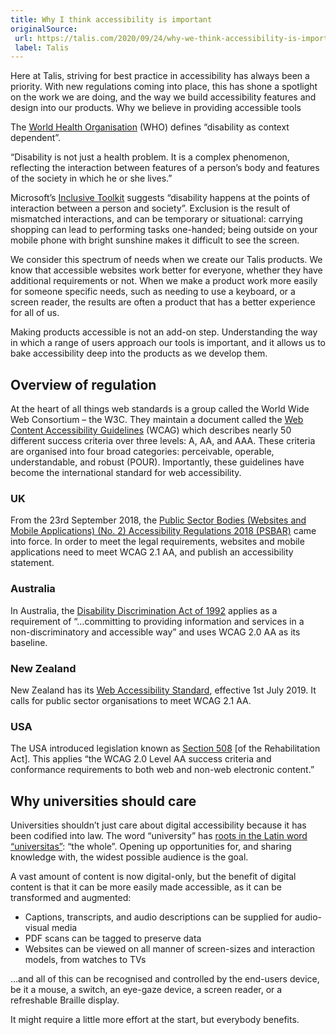 ```yaml
---
title: Why I think accessibility is important
originalSource:
 url: https://talis.com/2020/09/24/why-we-think-accessibility-is-important/
 label: Talis
---
```

Here at Talis, striving for best practice in accessibility has always been a priority. With new regulations coming into place, this has shone a spotlight on the work we are doing, and the way we build accessibility features and design into our products.
Why we believe in providing accessible tools

The [World Health Organisation](https://www.who.int/health-topics/disability) (WHO) defines “disability as context dependent”.

“Disability is not just a health problem. It is a complex phenomenon, reflecting the interaction between features of a person’s body and features of the society in which he or she lives.”

Microsoft’s [Inclusive Toolkit](https://www.microsoft.com/design/inclusive/?autoplay=designforinclusivity) suggests “disability happens at the points of interaction between a person and society”. Exclusion is the result of mismatched interactions, and can be temporary or situational: carrying shopping can lead to performing tasks one-handed; being outside on your mobile phone with bright sunshine makes it difficult to see the screen.

We consider this spectrum of needs when we create our Talis products. We know that accessible websites work better for everyone, whether they have additional requirements or not. When we make a product work more easily for someone specific needs, such as needing to use a keyboard, or a screen reader, the results are often a product that has a better experience for all of us.

Making products accessible is not an add-on step. Understanding the way in which a range of users approach our tools is important, and it allows us to bake accessibility deep into the products as we develop them.


## Overview of regulation

At the heart of all things web standards is a group called the World Wide Web Consortium – the W3C. They maintain a document called the [Web Content Accessibility Guidelines](https://www.w3.org/TR/WCAG21/) (WCAG) which describes nearly 50 different success criteria over three levels: A, AA, and AAA. These criteria are organised into four broad categories: perceivable, operable, understandable, and robust (POUR). Importantly, these guidelines have become the international standard for web accessibility.

### UK
From the 23rd September 2018, the [Public Sector Bodies (Websites and Mobile Applications) (No. 2) Accessibility Regulations 2018 (PSBAR)](https://www.legislation.gov.uk/uksi/2018/952/made) came into force. In order to meet the legal requirements, websites and mobile applications need to meet WCAG 2.1 AA, and publish an accessibility statement.

### Australia
In Australia, the [Disability Discrimination Act of 1992](https://www.legislation.gov.au/Series/C2004A04426) applies as a requirement of “…committing to providing information and services in a non-discriminatory and accessible way” and uses WCAG 2.0 AA as its baseline.

### New Zealand
New Zealand has its [Web Accessibility Standard](https://www.digital.govt.nz/standards-and-guidance/nz-government-web-standards/web-accessibility-standard-1-1/), effective 1st July 2019. It calls for public sector organisations to meet WCAG 2.1 AA.

### USA
The USA introduced legislation known as [Section 508](https://www.section508.gov/) [of the Rehabilitation Act]. This applies “the WCAG 2.0 Level AA success criteria and conformance requirements to both web and non-web electronic content.”


## Why universities should care

Universities shouldn’t just care about digital accessibility because it has been codified into law. The word “university” has [roots in the Latin word “universitas”](https://www.lexico.com/definition/university): “the whole”. Opening up opportunities for, and sharing knowledge with, the widest possible audience is the goal.

A vast amount of content is now digital-only, but the benefit of digital content is that it can be more easily made accessible, as it can be transformed and augmented:

- Captions, transcripts, and audio descriptions can be supplied for audio-visual media
- PDF scans can be tagged to preserve data
- Websites can be viewed on all manner of screen-sizes and interaction models, from watches to TVs

…and all of this can be recognised and controlled by the end-users device, be it a mouse, a switch, an eye-gaze device, a screen reader, or a refreshable Braille display.

It might require a little more effort at the start, but everybody benefits.
